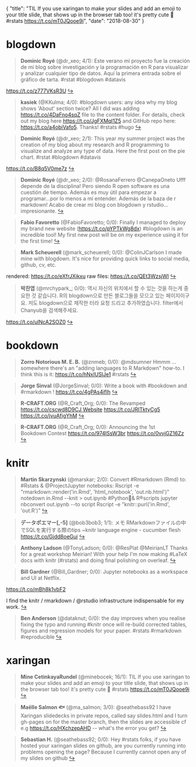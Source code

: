 {
  "title": "TIL If you use xaringan to make your slides and add an emoji to your title slide, that shows up in the browser tab too! it's pretty cute 🙌 #rstats https://t.co/mT0JQooe9i",
  "date": "2018-08-30"
}

# blogdown

> **Dominic Royé** (@dr_xeo; 4/1): Este verano mi proyecto fue la creación de mi blog sobre investigación y  la programación en R para visualizar y analizar cualquier tipo de datos. Aquí la primera entrada sobre el gráfico de tarta. #rstat #blogdown #datavis 
>
https://t.co/z777VKsR3U  [&#8618;](https://twitter.com/xieyihui/status/1034787867145510913)

<!-- -->


> **kasiek** (@KKulma; 4/0): #blogdown users: any idea why my blog shows 'About' section twice? All I did was adding https://t.co/4DaFno4sqZ file to the content folder. For details, check out my blog here https://t.co/JgFXMqI1Z5 and GitHub repo here: https://t.co/a4obiVafo5. Thanks!  #rstats #hugo  [&#8618;](https://twitter.com/xieyihui/status/1034794959075991555)

<!-- -->


> **Dominic Royé** (@dr_xeo; 2/1): This year my summer project was the creation of my blog about my research and R programming to visualize and analyze any type of data. Here the first post on the pie chart. #rstat #blogdown #datavis 
>
https://t.co/B8q5V0me7z  [&#8618;](https://twitter.com/xieyihui/status/1034788312458960896)

<!-- -->


> **Dominic Royé** (@dr_xeo; 2/0): @RosanaFerrero @CanepaOneto Ufff depende de la disciplina! Pero siendo R open software es una cuestión de tiempo. Además es muy útil para empezar a programar...por lo menos a mí entender. Además de la baza de r markdown! Acabo de crear mi blog con blogdown y rstudio... impresionante.  [&#8618;](https://twitter.com/xieyihui/status/1034829856956211203)

<!-- -->


> **Fabio Favoretto** (@FabioFavoretto; 0/0): Finally I managed to deploy my brand new website (https://t.co/pYPTkWg8dx) #blogdown is an incredible tool! My first new post will be on my experience using it for the first time!  [&#8618;](https://twitter.com/xieyihui/status/1034914446068473856)

<!-- -->


> **Mark Scheuerell** (@mark_scheuerell; 0/0): @ColinJCarlson I made mine with blogdown. It's nice for providing quick links to social media, github, cv, etc.
>
rendered:
https://t.co/eXfrJXikxu
raw files:
https://t.co/QEt3WzsjWI  [&#8618;](https://twitter.com/xieyihui/status/1034885859332354048)

<!-- -->


> **박찬엽** (@mrchypark_; 0/0): 역시 자신의 위치에서 할 수 있는 것을 하는게 중요한 것 같습니다. R의 blogdown으로 만든 블로그들을 모으고 있는 페이지이구요. 저도  blogdown으로 제작한 터라 요청 드리고 추가하였습니다. filter에서 Chanyub을 검색해주세요.
>
 https://t.co/ulNcA2SOZ0  [&#8618;](https://twitter.com/xieyihui/status/1034709422059257856)

<!-- -->


# bookdown

> **Zorro Notorious M. E. B.** (@znmeb; 0/0): @mdsumner Hmmm ... somewhere there's an "adding languages to R Markdown" how-to. I think this is it: https://t.co/hNxIUSlJe1 #rstats  [&#8618;](https://twitter.com/xieyihui/status/1034973981902663680)

<!-- -->


> **Jorge Sinval** (@JorgeSinval; 0/0): Write a book with #bookdown and #rmarkdown ! https://t.co/4gPAs4ifIh  [&#8618;](https://twitter.com/xieyihui/status/1034912042598256640)

<!-- -->


> **R-CRAFT.ORG** (@R_Craft_Org; 0/0): The Revamped https://t.co/cscwd8D9CJ Website https://t.co/JRITktyCg5 https://t.co/jvuAfigYhM  [&#8618;](https://twitter.com/xieyihui/status/1034716519505309697)

<!-- -->


> **R-CRAFT.ORG** (@R_Craft_Org; 0/0): Announcing the 1st Bookdown Contest https://t.co/974lSsW3br https://t.co/0vvjGZ16Zz  [&#8618;](https://twitter.com/xieyihui/status/1034715967903997953)

<!-- -->


# knitr

> **Martin Skarzynski** (@marskar; 2/0): Convert #Rmarkdown (Rmd) to:
#Rstats &amp; @ProjectJupyter notebooks:
Rscript -e "rmarkdown::render('in.Rmd', 'html_notebook', 'out.nb.html')"
notedown in.Rmd --knit &gt; out.ipynb
#Python🐍&amp; R®️scripts
jupyter nbconvert out.ipynb --to script
Rscript -e "knitr::purl('in.Rmd', 'out.R')"  [&#8618;](https://twitter.com/xieyihui/status/1034648736910245893)

<!-- -->


> **データポエマー[,-5]** (@bob3bob3; 1/1): メモ RMarkdownファイルの中でSQLを実行する際のtips ~knitr language engine - cucumber flesh https://t.co/Gjdd8oeGui  [&#8618;](https://twitter.com/xieyihui/status/1034942322151120896)

<!-- -->


> **Anthony Ladson** (@TonyLadson; 0/0): @ResPlat @MeirianLT Thanks for a great workshop Meirian! With your help I'm now making #LaTeX docs with knitr (#rstats) and doing final polishing on overleaf.  [&#8618;](https://twitter.com/xieyihui/status/1034969450921918466)

<!-- -->


> **Bill Gardner** (@Bill_Gardner; 0/0): Jupyter notebooks as a workspace and UI at Netflix.  
>
https://t.co/mBh8k1vbF2 
>
I find the knitr / rmarkdown / @rstudio infrastructure indispensable for my work.  [&#8618;](https://twitter.com/xieyihui/status/1034933122318520320)

<!-- -->


> **Ben Anderson** (@dataknut; 0/0): the day improves when you realise fixing the typo and running #knitr once will re-build corrected tables, figures and regression models for your paper. #rstats #rmarkdown #reproducible  [&#8618;](https://twitter.com/xieyihui/status/1034659502484647936)

<!-- -->


# xaringan

> **Mine CetinkayaRundel** (@minebocek; 16/1): TIL If you use xaringan to make your slides and add an emoji to your title slide, that shows up in the browser tab too! it's pretty cute 🙌 #rstats https://t.co/mT0JQooe9i  [&#8618;](https://twitter.com/xieyihui/status/1034965456292130816)

<!-- -->


> **Maëlle Salmon 🐟** (@ma_salmon; 3/0): @seathebass92 I have Xaringan slidedecks in private repos, called say slides.html and I turn gh-pages on for the master branch, then the slides are accessible cf e.g https://t.co/HXchzepAHD -- what's the error you get?  [&#8618;](https://twitter.com/xieyihui/status/1034657775173988352)

<!-- -->


> **Sebastian H.** (@seathebass92; 0/0): Hey #rstats folks, if you have hosted your xaringan slides on github, are you currently running into problems opening the page? Because I currently cannot open any of my slides on github  [&#8618;](https://twitter.com/xieyihui/status/1034651730217246720)

<!-- -->


